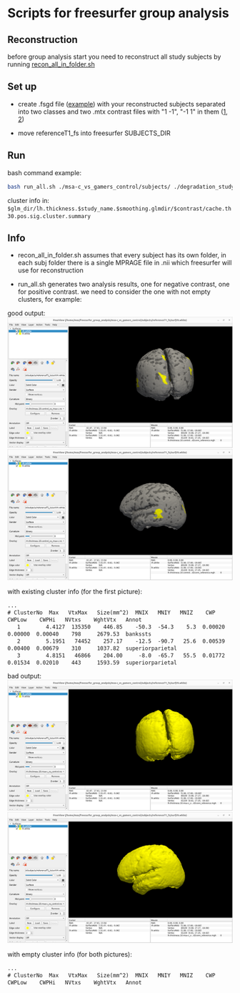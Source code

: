 # Scripts for freesurfer group analysis

## Reconstruction

before group analysis start you need to reconstruct all study subjects by running [recon_all_in_folder.sh](/recon_all_in_folder.sh)

## Set up

- create .fsgd file ([example](/degradation_study.fsgd)) with your reconstructed subjects separated into two classes and two .mtx contrast files with "1 -1", "-1 1" in them ([1](/control_vs_msa-c.mtx), [2](/msa-c_vs_control.mtx))

- move referenceT1_fs into freesurfer SUBJECTS_DIR

## Run

bash command example:
```sh
bash run_all.sh ./msa-c_vs_gamers_control/subjects/ ./degradation_study.fsgd control_vs_msa-c.mtx msa-c_vs_control.mtx 
```

cluster info in: `$glm_dir/lh.thickness.$study_name.$smoothing.glmdir/$contrast/cache.th30.pos.sig.cluster.summary`

## Info

- recon_all_in_folder.sh assumes that every subject has its own folder, in each subj folder there is a single MPRAGE file in .nii which freesurfer will use for reconstruction

- run_all.sh generates two analysis results, one for negative contrast, one for positive contrast. we need to consider the one with not empty clusters, for example:

good output:
![image](/resources/good1.png)
![image](/resources/good2.png)

with existing cluster info (for the first picture):
```
...
# ClusterNo  Max   VtxMax   Size(mm^2)  MNIX   MNIY   MNIZ    CWP    CWPLow    CWPHi   NVtxs    WghtVtx   Annot
   1        4.4127  135350    446.85    -50.3  -54.3    5.3  0.00020  0.00000  0.00040    798     2679.53  bankssts
   2        5.1951   74452    257.17    -12.5  -90.7   25.6  0.00539  0.00400  0.00679    310     1037.82  superiorparietal
   3        4.8151   46866    204.00     -8.0  -65.7   55.5  0.01772  0.01534  0.02010    443     1593.59  superiorparietal
```

bad output:
![image](/resources/bad1.png)
![image](/resources/bad2.png)

with empty cluster info (for both pictures):
```
...
# ClusterNo  Max   VtxMax   Size(mm^2)  MNIX   MNIY   MNIZ    CWP    CWPLow    CWPHi   NVtxs    WghtVtx   Annot
```
